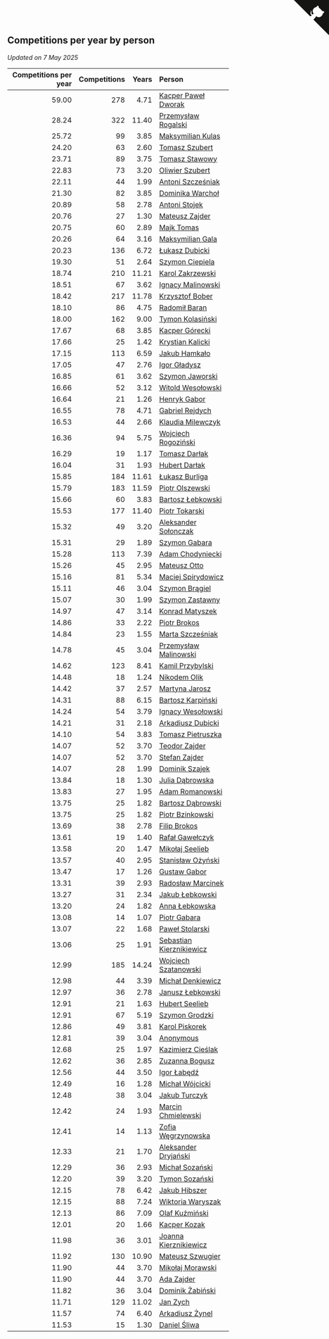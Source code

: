 ## Competitions per year by person

*Updated on  7 May 2025*

| Competitions per year | Competitions | Years | Person |
| ---: | ---: | ---: | :--- |
| 59.00 | 278 | 4.71 | [Kacper Paweł Dworak](https://www.worldcubeassociation.org/persons/2020DWOR01) |
| 28.24 | 322 | 11.40 | [Przemysław Rogalski](https://www.worldcubeassociation.org/persons/2013ROGA02) |
| 25.72 | 99 | 3.85 | [Maksymilian Kulas](https://www.worldcubeassociation.org/persons/2021KULA02) |
| 24.20 | 63 | 2.60 | [Tomasz Szubert](https://www.worldcubeassociation.org/persons/2022SZUB02) |
| 23.71 | 89 | 3.75 | [Tomasz Stawowy](https://www.worldcubeassociation.org/persons/2021STAW01) |
| 22.83 | 73 | 3.20 | [Oliwier Szubert](https://www.worldcubeassociation.org/persons/2022SZUB01) |
| 22.11 | 44 | 1.99 | [Antoni Szcześniak](https://www.worldcubeassociation.org/persons/2023SZCZ04) |
| 21.30 | 82 | 3.85 | [Dominika Warchoł](https://www.worldcubeassociation.org/persons/2021WARC01) |
| 20.89 | 58 | 2.78 | [Antoni Stojek](https://www.worldcubeassociation.org/persons/2022STOJ03) |
| 20.76 | 27 | 1.30 | [Mateusz Zajder](https://www.worldcubeassociation.org/persons/2024ZAJD01) |
| 20.75 | 60 | 2.89 | [Majk Tomas](https://www.worldcubeassociation.org/persons/2022TOMA05) |
| 20.26 | 64 | 3.16 | [Maksymilian Gala](https://www.worldcubeassociation.org/persons/2022GALA01) |
| 20.23 | 136 | 6.72 | [Łukasz Dubicki](https://www.worldcubeassociation.org/persons/2018DUBI01) |
| 19.30 | 51 | 2.64 | [Szymon Ciepiela](https://www.worldcubeassociation.org/persons/2022CIEP01) |
| 18.74 | 210 | 11.21 | [Karol Zakrzewski](https://www.worldcubeassociation.org/persons/2014ZAKR01) |
| 18.51 | 67 | 3.62 | [Ignacy Malinowski](https://www.worldcubeassociation.org/persons/2021MALI02) |
| 18.42 | 217 | 11.78 | [Krzysztof Bober](https://www.worldcubeassociation.org/persons/2013BOBE01) |
| 18.10 | 86 | 4.75 | [Radomił Baran](https://www.worldcubeassociation.org/persons/2020BARA02) |
| 18.00 | 162 | 9.00 | [Tymon Kolasiński](https://www.worldcubeassociation.org/persons/2016KOLA02) |
| 17.67 | 68 | 3.85 | [Kacper Górecki](https://www.worldcubeassociation.org/persons/2021GORE01) |
| 17.66 | 25 | 1.42 | [Krystian Kalicki](https://www.worldcubeassociation.org/persons/2023KALI10) |
| 17.15 | 113 | 6.59 | [Jakub Hamkało](https://www.worldcubeassociation.org/persons/2018HAMK01) |
| 17.05 | 47 | 2.76 | [Igor Gładysz](https://www.worldcubeassociation.org/persons/2022GLAD01) |
| 16.85 | 61 | 3.62 | [Szymon Jaworski](https://www.worldcubeassociation.org/persons/2021JAWO01) |
| 16.66 | 52 | 3.12 | [Witold Wesołowski](https://www.worldcubeassociation.org/persons/2022WESO01) |
| 16.64 | 21 | 1.26 | [Henryk Gabor](https://www.worldcubeassociation.org/persons/2024GABO02) |
| 16.55 | 78 | 4.71 | [Gabriel Rejdych](https://www.worldcubeassociation.org/persons/2020REJD01) |
| 16.53 | 44 | 2.66 | [Klaudia Milewczyk](https://www.worldcubeassociation.org/persons/2022MILE05) |
| 16.36 | 94 | 5.75 | [Wojciech Rogoziński](https://www.worldcubeassociation.org/persons/2019ROGO04) |
| 16.29 | 19 | 1.17 | [Tomasz Darłak](https://www.worldcubeassociation.org/persons/2024DARL01) |
| 16.04 | 31 | 1.93 | [Hubert Darłak](https://www.worldcubeassociation.org/persons/2023DARL03) |
| 15.85 | 184 | 11.61 | [Łukasz Burliga](https://www.worldcubeassociation.org/persons/2013BURL01) |
| 15.79 | 183 | 11.59 | [Piotr Olszewski](https://www.worldcubeassociation.org/persons/2013OLSZ02) |
| 15.66 | 60 | 3.83 | [Bartosz Łebkowski](https://www.worldcubeassociation.org/persons/2021LEBK01) |
| 15.53 | 177 | 11.40 | [Piotr Tokarski](https://www.worldcubeassociation.org/persons/2013TOKA01) |
| 15.32 | 49 | 3.20 | [Aleksander Sołonczak](https://www.worldcubeassociation.org/persons/2022SOLO01) |
| 15.31 | 29 | 1.89 | [Szymon Gabara](https://www.worldcubeassociation.org/persons/2023GABA01) |
| 15.28 | 113 | 7.39 | [Adam Chodyniecki](https://www.worldcubeassociation.org/persons/2017CHOD02) |
| 15.26 | 45 | 2.95 | [Mateusz Otto](https://www.worldcubeassociation.org/persons/2022OTTO01) |
| 15.16 | 81 | 5.34 | [Maciej Spirydowicz](https://www.worldcubeassociation.org/persons/2020SPIR01) |
| 15.11 | 46 | 3.04 | [Szymon Brągiel](https://www.worldcubeassociation.org/persons/2022BRAG03) |
| 15.07 | 30 | 1.99 | [Szymon Zastawny](https://www.worldcubeassociation.org/persons/2023ZAST01) |
| 14.97 | 47 | 3.14 | [Konrad Matyszek](https://www.worldcubeassociation.org/persons/2022MATY02) |
| 14.86 | 33 | 2.22 | [Piotr Brokos](https://www.worldcubeassociation.org/persons/2023BROK01) |
| 14.84 | 23 | 1.55 | [Marta Szcześniak](https://www.worldcubeassociation.org/persons/2023SZCZ07) |
| 14.78 | 45 | 3.04 | [Przemysław Malinowski](https://www.worldcubeassociation.org/persons/2022MALI01) |
| 14.62 | 123 | 8.41 | [Kamil Przybylski](https://www.worldcubeassociation.org/persons/2016PRZY01) |
| 14.48 | 18 | 1.24 | [Nikodem Olik](https://www.worldcubeassociation.org/persons/2024OLIK01) |
| 14.42 | 37 | 2.57 | [Martyna Jarosz](https://www.worldcubeassociation.org/persons/2022JARO01) |
| 14.31 | 88 | 6.15 | [Bartosz Karpiński](https://www.worldcubeassociation.org/persons/2019KARP03) |
| 14.24 | 54 | 3.79 | [Ignacy Wesołowski](https://www.worldcubeassociation.org/persons/2021WESO01) |
| 14.21 | 31 | 2.18 | [Arkadiusz Dubicki](https://www.worldcubeassociation.org/persons/2023DUBI01) |
| 14.10 | 54 | 3.83 | [Tomasz Pietruszka](https://www.worldcubeassociation.org/persons/2021PIET01) |
| 14.07 | 52 | 3.70 | [Teodor Zajder](https://www.worldcubeassociation.org/persons/2021ZAJD03) |
| 14.07 | 52 | 3.70 | [Stefan Zajder](https://www.worldcubeassociation.org/persons/2021ZAJD02) |
| 14.07 | 28 | 1.99 | [Dominik Szajek](https://www.worldcubeassociation.org/persons/2023SZAJ01) |
| 13.84 | 18 | 1.30 | [Julia Dąbrowska](https://www.worldcubeassociation.org/persons/2024DABR01) |
| 13.83 | 27 | 1.95 | [Adam Romanowski](https://www.worldcubeassociation.org/persons/2023ROMA10) |
| 13.75 | 25 | 1.82 | [Bartosz Dąbrowski](https://www.worldcubeassociation.org/persons/2023DABR07) |
| 13.75 | 25 | 1.82 | [Piotr Bzinkowski](https://www.worldcubeassociation.org/persons/2023BZIN01) |
| 13.69 | 38 | 2.78 | [Filip Brokos](https://www.worldcubeassociation.org/persons/2022BROK03) |
| 13.61 | 19 | 1.40 | [Rafał Gawełczyk](https://www.worldcubeassociation.org/persons/2023GAWE01) |
| 13.58 | 20 | 1.47 | [Mikołaj Seelieb](https://www.worldcubeassociation.org/persons/2023SEEL04) |
| 13.57 | 40 | 2.95 | [Stanisław Ożyński](https://www.worldcubeassociation.org/persons/2022OZYN01) |
| 13.47 | 17 | 1.26 | [Gustaw Gabor](https://www.worldcubeassociation.org/persons/2024GABO01) |
| 13.31 | 39 | 2.93 | [Radosław Marcinek](https://www.worldcubeassociation.org/persons/2022MARC05) |
| 13.27 | 31 | 2.34 | [Jakub Łebkowski](https://www.worldcubeassociation.org/persons/2023LEBK01) |
| 13.20 | 24 | 1.82 | [Anna Łebkowska](https://www.worldcubeassociation.org/persons/2023LEBK04) |
| 13.08 | 14 | 1.07 | [Piotr Gabara](https://www.worldcubeassociation.org/persons/2024GABA02) |
| 13.07 | 22 | 1.68 | [Paweł Stolarski](https://www.worldcubeassociation.org/persons/2023STOL04) |
| 13.06 | 25 | 1.91 | [Sebastian Kierznikiewicz](https://www.worldcubeassociation.org/persons/2023KIER02) |
| 12.99 | 185 | 14.24 | [Wojciech Szatanowski](https://www.worldcubeassociation.org/persons/2011SZAT01) |
| 12.98 | 44 | 3.39 | [Michał Denkiewicz](https://www.worldcubeassociation.org/persons/2021DENK01) |
| 12.97 | 36 | 2.78 | [Janusz Łebkowski](https://www.worldcubeassociation.org/persons/2022LEBK01) |
| 12.91 | 21 | 1.63 | [Hubert Seelieb](https://www.worldcubeassociation.org/persons/2023SEEL02) |
| 12.91 | 67 | 5.19 | [Szymon Grodzki](https://www.worldcubeassociation.org/persons/2020GROD01) |
| 12.86 | 49 | 3.81 | [Karol Piskorek](https://www.worldcubeassociation.org/persons/2021PISK01) |
| 12.81 | 39 | 3.04 | [Anonymous](https://www.worldcubeassociation.org/persons/2022ANON03) |
| 12.68 | 25 | 1.97 | [Kazimierz Cieślak](https://www.worldcubeassociation.org/persons/2023CIES01) |
| 12.62 | 36 | 2.85 | [Zuzanna Bogusz](https://www.worldcubeassociation.org/persons/2022BOGU01) |
| 12.56 | 44 | 3.50 | [Igor Łabędź](https://www.worldcubeassociation.org/persons/2021LABE01) |
| 12.49 | 16 | 1.28 | [Michał Wójcicki](https://www.worldcubeassociation.org/persons/2024WOJC01) |
| 12.48 | 38 | 3.04 | [Jakub Turczyk](https://www.worldcubeassociation.org/persons/2022TURC02) |
| 12.42 | 24 | 1.93 | [Marcin Chmielewski](https://www.worldcubeassociation.org/persons/2023CHMI01) |
| 12.41 | 14 | 1.13 | [Zofia Węgrzynowska](https://www.worldcubeassociation.org/persons/2024WEGR01) |
| 12.33 | 21 | 1.70 | [Aleksander Dryjański](https://www.worldcubeassociation.org/persons/2023DRYJ01) |
| 12.29 | 36 | 2.93 | [Michał Sozański](https://www.worldcubeassociation.org/persons/2022SOZA02) |
| 12.20 | 39 | 3.20 | [Tymon Sozański](https://www.worldcubeassociation.org/persons/2022SOZA01) |
| 12.15 | 78 | 6.42 | [Jakub Hibszer](https://www.worldcubeassociation.org/persons/2018HIBS01) |
| 12.15 | 88 | 7.24 | [Wiktoria Waryszak](https://www.worldcubeassociation.org/persons/2018WARY01) |
| 12.13 | 86 | 7.09 | [Olaf Kuźmiński](https://www.worldcubeassociation.org/persons/2018KUZM02) |
| 12.01 | 20 | 1.66 | [Kacper Kozak](https://www.worldcubeassociation.org/persons/2023KOZA05) |
| 11.98 | 36 | 3.01 | [Joanna Kierznikiewicz](https://www.worldcubeassociation.org/persons/2022KIER01) |
| 11.92 | 130 | 10.90 | [Mateusz Szwugier](https://www.worldcubeassociation.org/persons/2014SZWU01) |
| 11.90 | 44 | 3.70 | [Mikołaj Morawski](https://www.worldcubeassociation.org/persons/2021MORA01) |
| 11.90 | 44 | 3.70 | [Ada Zajder](https://www.worldcubeassociation.org/persons/2021ZAJD01) |
| 11.82 | 36 | 3.04 | [Dominik Żabiński](https://www.worldcubeassociation.org/persons/2022ZABI01) |
| 11.71 | 129 | 11.02 | [Jan Zych](https://www.worldcubeassociation.org/persons/2014ZYCH01) |
| 11.57 | 74 | 6.40 | [Arkadiusz Żynel](https://www.worldcubeassociation.org/persons/2018ZYNE01) |
| 11.53 | 15 | 1.30 | [Daniel Śliwa](https://www.worldcubeassociation.org/persons/2024SLIW01) |


<a href="https://github.com/maxidragon/wca_statistics_pl" class="github-corner" aria-label="View source on Github"><svg width="80" height="80" viewBox="0 0 250 250" style="fill:#151513; color:#fff; position: absolute; top: 0; border: 0; right: 0;" aria-hidden="true"><path d="M0,0 L115,115 L130,115 L142,142 L250,250 L250,0 Z"></path><path d="M128.3,109.0 C113.8,99.7 119.0,89.6 119.0,89.6 C122.0,82.7 120.5,78.6 120.5,78.6 C119.2,72.0 123.4,76.3 123.4,76.3 C127.3,80.9 125.5,87.3 125.5,87.3 C122.9,97.6 130.6,101.9 134.4,103.2" fill="currentColor" style="transform-origin: 130px 106px;" class="octo-arm"></path><path d="M115.0,115.0 C114.9,115.1 118.7,116.5 119.8,115.4 L133.7,101.6 C136.9,99.2 139.9,98.4 142.2,98.6 C133.8,88.0 127.5,74.4 143.8,58.0 C148.5,53.4 154.0,51.2 159.7,51.0 C160.3,49.4 163.2,43.6 171.4,40.1 C171.4,40.1 176.1,42.5 178.8,56.2 C183.1,58.6 187.2,61.8 190.9,65.4 C194.5,69.0 197.7,73.2 200.1,77.6 C213.8,80.2 216.3,84.9 216.3,84.9 C212.7,93.1 206.9,96.0 205.4,96.6 C205.1,102.4 203.0,107.8 198.3,112.5 C181.9,128.9 168.3,122.5 157.7,114.1 C157.9,116.9 156.7,120.9 152.7,124.9 L141.0,136.5 C139.8,137.7 141.6,141.9 141.8,141.8 Z" fill="currentColor" class="octo-body"></path></svg></a><style>.github-corner:hover .octo-arm{animation:octocat-wave 560ms ease-in-out}@keyframes octocat-wave{0%,100%{transform:rotate(0)}20%,60%{transform:rotate(-25deg)}40%,80%{transform:rotate(10deg)}}@media (max-width:500px){.github-corner:hover .octo-arm{animation:none}.github-corner .octo-arm{animation:octocat-wave 560ms ease-in-out}}</style>

